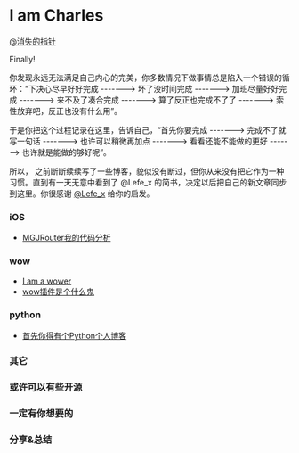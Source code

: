 # I am Charles 

[@消失的指针](http://weibo.com/230126045)

Finally! 

你发现永远无法满足自己内心的完美，你多数情况下做事情总是陷入一个错误的循环：“下决心尽早好好完成 -------> 坏了没时间完成 -------> 加班尽量好好完成 -------> 来不及了凑合完成 -------> 算了反正也完成不了了 -------> 索性放弃吧，反正也没有什么用”。

于是你把这个过程记录在这里，告诉自己，“首先你要完成 -------> 完成不了就写一句话 -------> 也许可以稍微再加点  -------> 看看还能不能做的更好 -------> 也许就是能做的够好呢”。

所以， 之前断断续续写了一些博客，貌似没有断过，但你从来没有把它作为一种习惯。直到有一天无意中看到了 @Lefe_x 的简书，决定以后把自己的新文章同步到这里。你很感谢 [@Lefe_x](https://weibo.com/5953150140) 给你的启发。

### iOS

* [MGJRouter我的代码分析](https://www.jianshu.com/p/372560dcbc6f)


### wow

* [I am a wower](https://blog.csdn.net/jianin45/article/details/52152345)
* [wow插件是个什么鬼](https://blog.csdn.net/jianin45/article/details/52312859)

### python

* [首先你得有个Python个人博客](https://blog.csdn.net/jianin45/article/details/51339666)

### 其它

### 或许可以有些开源

### 一定有你想要的

### 分享&总结
